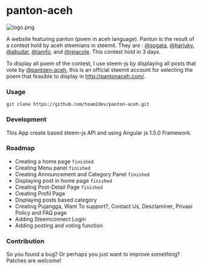 # panton-aceh
![logo.png](https://cdn.steemitimages.com/DQmPJngrfC2VbBHy7qrisJYQhUftqcLWsS4m9hyxWkhEKno/logo.png)

A website featuring panton (poem in aceh language). Pantun is the result of a contest hold by aceh steemians in steemit. They are : [@sogata](http://steemit.com/@sogata), [@harjuky](http://steemit.com/@harjuky), [@abudar](http://steemit.com/@abudar), [@iamfo](http://steemit.com/@iamfo), and [@rejacole](http://steemit.com/@rejacole). This contest hold in 3 days.

To display all poem of the contest, I use steem-js by displaying all posts that vote by [@pantoen-aceh](http://steemit.com/@pantoen-aceh), this is an official steemit account for selecting the poem that feasible to display in http://pantonaceh.com/.

### Usage
`git clone https://github.com/team2dev/panton-aceh.git`

### Development
This App create based steem-js API and using Angular js 1.5.0 Framework.

### Roadmap 
- Creating a home page `finished`
- Creating Menu panel `finished`
- Creating Announcement and Category Panel `finished`
- Displaying post in home page `finished`
- Creating Post-Detail Page `finished`
- Creating Profil Page 
- Displaying posts based category
- Creating Pujangga, Want To support?, Contact Us, Desclaminer, Privasi Policy and FAQ page
- Adding Steemconnect Login
- Adding posting and voting function

### Contribution
So you found a bug? Or perhaps you just want to improve something? Patches are welcome!
